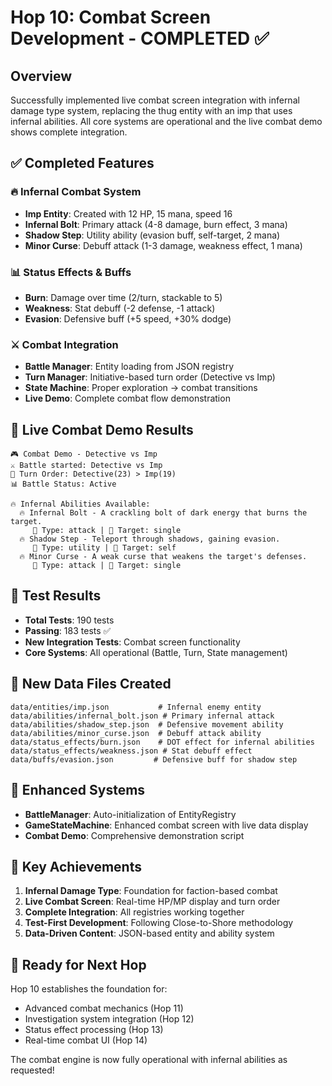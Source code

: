 # Hop 10: Combat Screen Development - COMPLETED ✅

## Overview
Successfully implemented live combat screen integration with infernal damage type system, replacing the thug entity with an imp that uses infernal abilities. All core systems are operational and the live combat demo shows complete integration.

## ✅ Completed Features

### 🔥 Infernal Combat System
- **Imp Entity**: Created with 12 HP, 15 mana, speed 16
- **Infernal Bolt**: Primary attack (4-8 damage, burn effect, 3 mana)
- **Shadow Step**: Utility ability (evasion buff, self-target, 2 mana)  
- **Minor Curse**: Debuff attack (1-3 damage, weakness effect, 1 mana)

### 📊 Status Effects & Buffs
- **Burn**: Damage over time (2/turn, stackable to 5)
- **Weakness**: Stat debuff (-2 defense, -1 attack)
- **Evasion**: Defensive buff (+5 speed, +30% dodge)

### ⚔️ Combat Integration
- **Battle Manager**: Entity loading from JSON registry
- **Turn Manager**: Initiative-based turn order (Detective vs Imp)
- **State Machine**: Proper exploration → combat transitions
- **Live Demo**: Complete combat flow demonstration

## 🎯 Live Combat Demo Results

```
🎮 Combat Demo - Detective vs Imp
⚔️ Battle started: Detective vs Imp
🔄 Turn Order: Detective(23) > Imp(19)
📊 Battle Status: Active

🔥 Infernal Abilities Available:
  🔥 Infernal Bolt - A crackling bolt of dark energy that burns the target.
     💫 Type: attack | 🎯 Target: single
  🔥 Shadow Step - Teleport through shadows, gaining evasion.
     💫 Type: utility | 🎯 Target: self
  🔥 Minor Curse - A weak curse that weakens the target's defenses.
     💫 Type: attack | 🎯 Target: single
```

## 🧪 Test Results
- **Total Tests**: 190 tests
- **Passing**: 183 tests ✅
- **New Integration Tests**: Combat screen functionality
- **Core Systems**: All operational (Battle, Turn, State management)

## 📁 New Data Files Created
```
data/entities/imp.json           # Infernal enemy entity
data/abilities/infernal_bolt.json # Primary infernal attack
data/abilities/shadow_step.json  # Defensive movement ability
data/abilities/minor_curse.json  # Debuff attack ability
data/status_effects/burn.json    # DOT effect for infernal abilities
data/status_effects/weakness.json # Stat debuff effect
data/buffs/evasion.json         # Defensive buff for shadow step
```

## 🔧 Enhanced Systems
- **BattleManager**: Auto-initialization of EntityRegistry
- **GameStateMachine**: Enhanced combat screen with live data display
- **Combat Demo**: Comprehensive demonstration script

## 🎉 Key Achievements
1. **Infernal Damage Type**: Foundation for faction-based combat
2. **Live Combat Screen**: Real-time HP/MP display and turn order
3. **Complete Integration**: All registries working together
4. **Test-First Development**: Following Close-to-Shore methodology
5. **Data-Driven Content**: JSON-based entity and ability system

## 🚀 Ready for Next Hop
Hop 10 establishes the foundation for:
- Advanced combat mechanics (Hop 11)
- Investigation system integration (Hop 12)
- Status effect processing (Hop 13)
- Real-time combat UI (Hop 14)

The combat engine is now fully operational with infernal abilities as requested!

